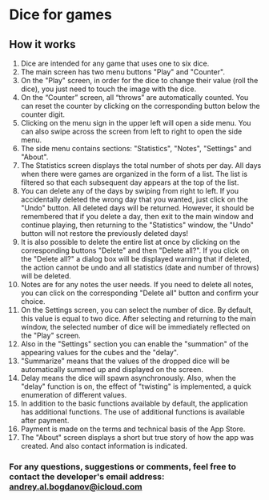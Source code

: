# Dice for games

## How it works

1. Dice are intended for any game that uses one to six dice.
2. The main screen has two menu buttons "Play" and "Counter".
3. On the "Play" screen, in order for the dice to change their value (roll the dice), you just need to touch the image with the dice.
4. On the “Counter” screen, all “throws” are automatically counted. You can reset the counter by clicking on the corresponding button below the counter digit.
5. Clicking on the menu sign in the upper left will open a side menu. You can also swipe across the screen from left to right to open the side menu.
6. The side menu contains sections: "Statistics", "Notes", "Settings" and "About".
7. The Statistics screen displays the total number of shots per day. All days when there were games are organized in the form of a list. The list is filtered so that each subsequent day appears at the top of the list.
8. You can delete any of the days by swiping from right to left. If you accidentally deleted the wrong day that you wanted, just click on the "Undo" button. All deleted days will be returned. However, it should be remembered that if you delete a day, then exit to the main window and continue playing, then returning to the "Statistics" window, the "Undo" button will not restore the previously deleted days!
9. It is also possible to delete the entire list at once by clicking on the corresponding buttons "Delete" and then "Delete all?". If you click on the "Delete all?" a dialog box will be displayed warning that if deleted, the action cannot be undo and all statistics (date and number of throws) will be deleted.
10. Notes are for any notes the user needs. If you need to delete all notes, you can click on the corresponding "Delete all" button and confirm your choice.
11. On the Settings screen, you can select the number of dice. By default, this value is equal to two dice. After selecting and returning to the main window, the selected number of dice will be immediately reflected on the "Play" screen.
12. Also in the "Settings" section you can enable the "summation" of the appearing values ​​for the cubes and the "delay".
13. "Summarize" means that the values ​​of the dropped dice will be automatically summed up and displayed on the screen.
14. Delay means the dice will spawn asynchronously. Also, when the "delay" function is on, the effect of "twisting" is implemented, a quick enumeration of different values.
15. In addition to the basic functions available by default, the application has additional functions. The use of additional functions is available after payment.
16. Payment is made on the terms and technical basis of the App Store.
17. The "About" screen displays a short but true story of how the app was created. And also contact information is indicated.

### For any questions, suggestions or comments, feel free to contact the developer's email address: <andrey.al.bogdanov@icloud.com>
